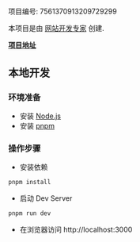 # 

项目编号: 7561370913209729299

本项目是由 [网站开发专家](https://space.coze.cn/) 创建.

[**项目地址**](https://space.coze.cn/task/7561370913209729299)

## 本地开发

### 环境准备

- 安装 [Node.js](https://nodejs.org/en)
- 安装 [pnpm](https://pnpm.io/installation)

### 操作步骤

- 安装依赖

```sh
pnpm install
```

- 启动 Dev Server

```sh
pnpm run dev
```

- 在浏览器访问 http://localhost:3000
